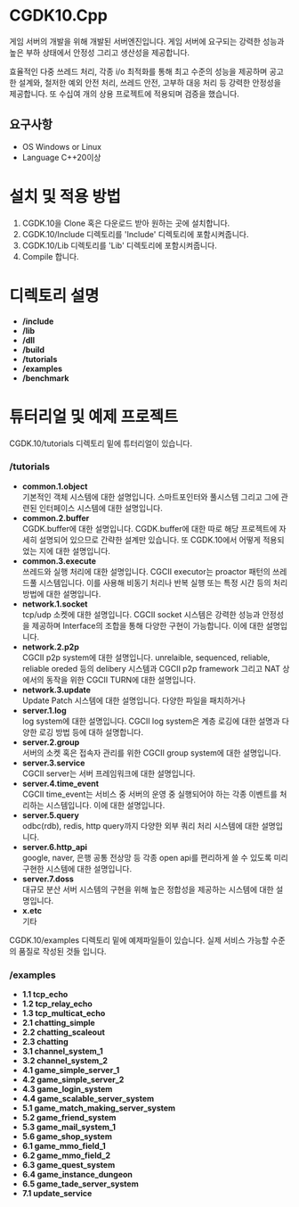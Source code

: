 # CGDK10.Cpp
게임 서버의 개발을 위해 개발된 서버엔진입니다.
게임 서버에 요구되는 강력한 성능과 높은 부하 상태에서 안정성 그리고 생산성을 제공합니다.

효율적인 다중 쓰레드 처리, 각종 i/o 최적화를 통해 최고 수준의 성능을 제공하며
공고한 설계와, 철저한 예외 안전 처리, 쓰레드 안전, 고부하 대응 처리 등 강력한 안정성을 제공합니다.
또 수십여 개의 상용 프로젝트에 적용되며 검증을 했습니다.

## 요구사항
- OS Windows or Linux 
- Language C++20이상

# 설치 및 적용 방법
1. CGDK.10을 Clone 혹은 다운로드 받아 원하는 곳에 설치합니다.
2. CGDK.10/Include 디렉토리를 'Include' 디렉토리에 포함시켜줍니다.
3. CGDK.10/Lib 디렉토리를 'Lib' 디렉토리에 포함시켜줍니다.
4. Compile 합니다.

# 디렉토리 설명
- __/include__
- __/lib__
- __/dll__
- __/build__
- __/tutorials__
- __/examples__
- __/benchmark__

# 튜터리얼 및 예제 프로젝트
  CGDK.10/tutorials 디렉토리 밑에 튜터리얼이 있습니다.

  ### /tutorials<br>

   - __common.1.object__ <br/>
     기본적인 객체 시스템에 대한 설명입니다. 스마트포인터와 풀시스템 그리고 그에 관련된 인터페이스 시스템에 대한 설명입니다.<br/>
   - __common.2.buffer__<br/>
     CGDK.buffer에 대한 설명입니다. CGDK.buffer에 대한 따로 해당 프로젝트에 자세히 설명되어 있으므로 간략한 설계만 있습니다. 또 CGDK.10에서 어떻게 적용되었는 지에 대한 설명입니다.<br/>
   - __common.3.execute__<br/>
     쓰레드와 실행 처리에 대한 설명입니다. CGCII executor는 proactor 패턴의 쓰레드풀 시스템입니다. 이를 사용해 비동기 처리나 반복 실행 또는 특정 시간 등의 처리 방법에 대한 설명입니다.<br/>
   - __network.1.socket__ <br/>
     tcp/udp 소켓에 대한 설명입니다. CGCII socket 시스템은 강력한 성능과 안정성을 제공하며 Interface의 조합을 통해 다양한 구현이 가능합니다. 이에 대한 설명입니다.<br/>
   - __network.2.p2p__<br/>
     CGCII p2p system에 대한 설명입니다. unrelaible, sequenced, reliable, reliable oreded 등의 delibery 시스템과 CGCII p2p framework 그리고 NAT 상에서의 동작을 위한 CGCII TURN에 대한 설명입니다.<br/>
   - __network.3.update__<br/>
     Update Patch 시스템에 대한 설명입니다. 다양한 파일을 패치하거나 <br/>
   - __server.1.log__<br/>
     log system에 대한 설명입니다. CGCII log system은 계층 로깅에 대한 설명과 다양한 로깅 방법 등에 대하 설명합니다.<br/>
   - __server.2.group__<br/>
     서버의 소켓 혹은 접속자 관리를 위한 CGCII group system에 대한 설명입니다.<br/>
   - __server.3.service__<br/>
     CGCII server는 서버 프레임워크에 대한 설명입니다.<br/>
   - __server.4.time_event__<br/>
     CGCII time_event는 서비스 중 서버의 운영 중 실행되어야 하는 각종 이벤트를 처리하는 시스템입니다. 이에 대한 설명입니다.<br/>
   - __server.5.query__<br/>
     odbc(rdb), redis, http query까지 다양한 외부 쿼리 처리 시스템에 대한 설명입니다. <br/>
   - __server.6.http_api__<br/>
     google, naver, 은행 공통 전상망 등 각종 open api를 편리하게 쓸 수 있도록 미리 구현한 시스템에 대한 설명입니다.<br/>
   - __server.7.doss__<br/>
     대규모 분산 서버 시스템의 구현을 위해 높은 정합성을 제공하는 시스템에 대한 설명입니다. 
   - __x.etc__<br/>
     기타<br/>

  CGDK.10/examples 디렉토리 밑에 예제파일들이 있습니다.
  실제 서비스 가능할 수준의 품질로 작성된 것들 입니다. 

   ### /examples<br/>
   - __1.1 tcp_echo__<br/>
   - __1.2 tcp_relay_echo__<br/>
   - __1.3 tcp_multicat_echo__<br/>
   - __2.1 chatting_simple__<br/>
   - __2.2 chatting_scaleout__<br/>
   - __2.3 chatting__<br/>
   - __3.1 channel_system_1__<br/>
   - __3.2 channel_system_2__<br/>
   - __4.1 game_simple_server_1__<br/>
   - __4.2 game_simple_server_2__<br/>
   - __4.3 game_login_system__<br/>
   - __4.4 game_scalable_server_system__<br/>
   - __5.1 game_match_making_server_system__<br/>
   - __5.2 game_friend_system__<br/>
   - __5.3 game_mail_system_1__<br/>
   - __5.6 game_shop_system__<br/>
   - __6.1 game_mmo_field_1__<br/>
   - __6.2 game_mmo_field_2__<br/>
   - __6.3 game_quest_system__<br/>
   - __6.4 game_instance_dungeon__<br/>
   - __6.5 game_tade_server_system__<br/>
   - __7.1 update_service__<br/>

